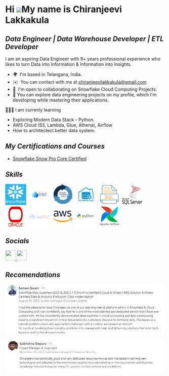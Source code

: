 Hi ![](https://user-images.githubusercontent.com/18350557/176309783-0785949b-9127-417c-8b55-ab5a4333674e.gif)My name is Chiranjeevi Lakkakula
=============================================================================================================================================

_Data Engineer  |  Data Warehouse Developer  |  ETL Developer_
-------------
I am an aspiring Data Engineer with 9+ years professional experience who likes to turn Data into Information & Information into Insights.

* 🌍  I'm based in Telangana, India.
* ✉️  You can contact with me at [chiranjeevilakkakula@gmail.com](mailto:chiranjeevilakkakula@gmail.com)
* 🤝  I'm open to collaborating on Snowflake Cloud Computing Projects.
* 🤘  You can explore data engineering projects on my profile, which I'm developing while mastering their applications.
  
🧑🏻‍🏫 I am currenly learning
* Exploring Modern Data Stack - Python.
* AWS Cloud (S3, Lambda, Glue, Athena), Airflow
* How to architectect better data system.

## _My Certifications and Courses_
  * [Snowflake Snow Pro Core Certified](https://www.credly.com/badges/539a6b70-b814-46a3-8619-bfae79218982/public_url)

## _Skills_

<p align="left">
<a href="https://www.snowflake.com/en/" target="_blank" rel="noreferrer"><img src="SnowflakeLogo.png" width="66" height="66" alt="Snowflake" /></a>&nbsp;&nbsp;<a href="https://cloud.google.com/learn/what-is-cloud-computing" target="_blank" rel="noreferrer"><img src="CloudComputing.png" width="66" height="66" alt="CloudComputing" /></a>&nbsp;&nbsp;<a href="https://en.wikipedia.org/wiki/Extract,_transform,_load" target="_blank" rel="noreferrer"><img src="ETL.png" width="66" height="66" alt="ETL" /></a>&nbsp;&nbsp;<a href="https://en.wikipedia.org/wiki/Data_warehouse" target="_blank" rel="noreferrer"><img src="DatawarehouseLogo.jpg" width="66" height="66" alt="DataWarehousing" /></a></a>&nbsp;&nbsp;<a href="https://en.wikipedia.org/wiki/SQL" target="_blank" rel="noreferrer"><img src="SQL1.png" width="66" height="66" alt="SQL" /></a>&nbsp;&nbsp;<a href="https://www.microsoft.com/en-in/sql-server/" target="_blank" rel="noreferrer"><img src="SqlServer.png" width="66" height="66" alt="SqlServer" /></a>&nbsp;&nbsp;<a href="https://www.oracle.com/in/" target="_blank" rel="noreferrer"><img src="Oracle.png" width="66" height="66" alt="Oracle" /></a>&nbsp;&nbsp;<a href="https://www.abinitio.com/en/" target="_blank" rel="noreferrer"><img src="Abinitio.png" width="66" height="66" alt="Abinitio" /></a>&nbsp;&nbsp;<a href="https://aws.amazon.com/" target="_blank" rel="noreferrer"><img src="AWS-logo.png" width="66" height="66" alt="AWS" /></a>&nbsp;&nbsp;<a href="https://docs.python.org/3.13/index.html" target="_blank" rel="noreferrer"><img src="PythonLogo.jpg" width="66" height="66" alt="Python" /></a>&nbsp;&nbsp;<a href="https://airflow.apache.org/" target="_blank" rel="noreferrer"><img src="Airflow.png" width="66" height="66" alt="Airflow" /></a>
</p>


## _Socials_

<p align="left"> <a href="https://www.github.com/chiranjeevilakkakula" target="_blank" rel="noreferrer"> <picture> <source media="(prefers-color-scheme: dark)" srcset="https://raw.githubusercontent.com/danielcranney/readme-generator/main/public/icons/socials/github-dark.svg" /> <source media="(prefers-color-scheme: light)" srcset="https://raw.githubusercontent.com/danielcranney/readme-generator/main/public/icons/socials/github.svg" /> <img src="https://raw.githubusercontent.com/danielcranney/readme-generator/main/public/icons/socials/github.svg" width="32" height="32" /> </picture> </a> <a href="https://www.linkedin.com/in/chiranjeevi-lakkakula" target="_blank" rel="noreferrer"> <picture> <source media="(prefers-color-scheme: dark)" srcset="https://raw.githubusercontent.com/danielcranney/readme-generator/main/public/icons/socials/linkedin-dark.svg" /> <source media="(prefers-color-scheme: light)" srcset="https://raw.githubusercontent.com/danielcranney/readme-generator/main/public/icons/socials/linkedin.svg" /> <img src="https://raw.githubusercontent.com/danielcranney/readme-generator/main/public/icons/socials/linkedin.svg" width="32" height="32" /> </picture> </a></p>

## _Recomendations_

![Somen Recomendation](https://github.com/ChiranjeeviLakkakula/chiranjeevilakkakula/blob/main/SomenRecommendation.png)

![Sai Recomendation](https://github.com/ChiranjeeviLakkakula/chiranjeevilakkakula/blob/main/SaiRecommendation.png)
